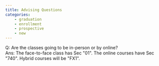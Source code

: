```yaml
---
title: Advising Questions
categories:
    - graduation
    - enrollment
    - prospective
    - new
---
```

<div id="flush-collapseFour" aria-labelledby="flush-headingFour" data-mdb-parent="#accordionFlushExample"
    class="accordion-collapse collapse" style="">
    <div class="accordion-body"><span>Q: Are the classes going to be in-person or by online?</span>
        <div>Ans: The face-to-face class has Sec "01". The online courses have Sec "740". Hybrid courses will be "FX1".</div>
    </div>
</div>